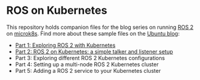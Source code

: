 # ROS on Kubernetes

This repository holds companion files for the blog series on running [ROS 2](https://index.ros.org/doc/ros2/) on [microk8s](https://microk8s.io/). Find more about these sample files on the [Ubuntu blog](https://ubuntu.com/blog):

 - [Part 1: Exploring ROS 2 with Kubernetes](https://ubuntu.com/blog/exploring-ros-2-with-kubernetes)
 - [Part 2: ROS 2 on Kubernetes: a simple talker and listener setup](https://ubuntu.com/blog/ros-2-on-kubernetes-a-simple-talker-and-listener-setup)
 - Part 3: Exploring different ROS 2 Kubernetes configurations
 - Part 4: Setting up a multi-node ROS 2 Kubernetes cluster
 - Part 5: Adding a ROS 2 service to your Kubernetes cluster
